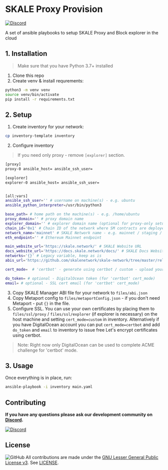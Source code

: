 # SKALE Proxy Provision

[![Discord](https://img.shields.io/discord/534485763354787851.svg)](https://discord.gg/vvUtWJB)

A set of ansible playbooks to setup SKALE Proxy and Block explorer in the cloud

## 1. Installation

> Make sure that you have Python 3.7+ installed

1. Clone this repo
2. Create venv & install requrements:

```bash
python3 -m venv venv
source venv/bin/activate
pip install -r requirements.txt 
```

## 2. Setup

1. Create inventory for your network:

```bash
cp inventory-template inventory
```

2. Configure inventory

> If you need only proxy - remove `[explorer]` section.

```bash
[proxy]
proxy-0 ansible_host= ansible_ssh_user=

[explorer]
explorer-0 ansible_host= ansible_ssh_user=


[all:vars]
ansible_ssh_user='' # username on machine(s) - e.g. ubuntu
ansible_python_interpreter=/usr/bin/python3

base_path= # home path on the machine(s) - e.g. /home/ubuntu
proxy_domain='' # proxy domain name
explorer_domain='' # explorer domain name (optional for proxy-only setup)
chain_id='0x1' # Chain ID of the network where SM contracts are deployed - e.g. 0x1
network_name='mainnet' # SKALE Network name - e.g. mainnet / staging / etc
eth_endpoint='' # Ethereum Mainnet endpoint

main_website_url='https://skale.network/' # SKALE Website URL
docs_website_url='https://docs.skale.network/docs/' # SKALE Docs Website URL
networks='{}' # Legacy variable, keep as is
abis_url='https://github.com/skalenetwork/skale-network/tree/master/releases/mainnet' # URL of SM contracts ABI

cert_mode=  # 'certbot' - generate using certbot / custom - upload your own

do_token= # optional - DigitalOcean token (for 'certbot' cert_mode)
email= # optional - SSL cert email (for 'certbot' cert_mode)
```

3. Copy SKALE Manager ABI file for your network to `files/abi.json`
4. Copy Metaport config to `files/metaportConfig.json` - if you don't need Metaport - put `{}` in the file.
5. Configure SSL.
You can use your own certificates by placing them to `files/ssl/proxy` / `files/ssl/explorer` (if explorer is necessary) on the host machine and setting `cert_mode=custom` in inventory.
Alternatively if you have DigitalOcean account you can put `cert_mode=certbot` and add `do_token` and `email` to inventory to issue free Let's encrypt certificates using certbot.
> Note: Right now only DigitalOcean can be used to complete ACME challenge for 'certbot' mode.

## 3. Usage

Once everything is in place, run:

```bash
ansible-playbook -i inventory main.yaml
```

## Contributing

**If you have any questions please ask our development community on [Discord](https://discord.gg/vvUtWJB).**

[![Discord](https://img.shields.io/discord/534485763354787851.svg)](https://discord.gg/vvUtWJB)

## License


![GitHub](https://img.shields.io/github/license/skalenetwork/skale.py.svg)
All contributions are made under the [GNU Lesser General Public License v3](https://www.gnu.org/licenses/lgpl-3.0.en.html). See [LICENSE](LICENSE).
